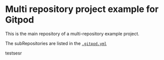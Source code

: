 # Multi repository project example for Gitpod

This is the main repository of a multi-repository example project.

The subRepositories are listed in the [`.gitpod.yml`](https://github.com/svenefftinge/multi-repo-main/blob/main/.gitpod.yml#L1)

testsesr
